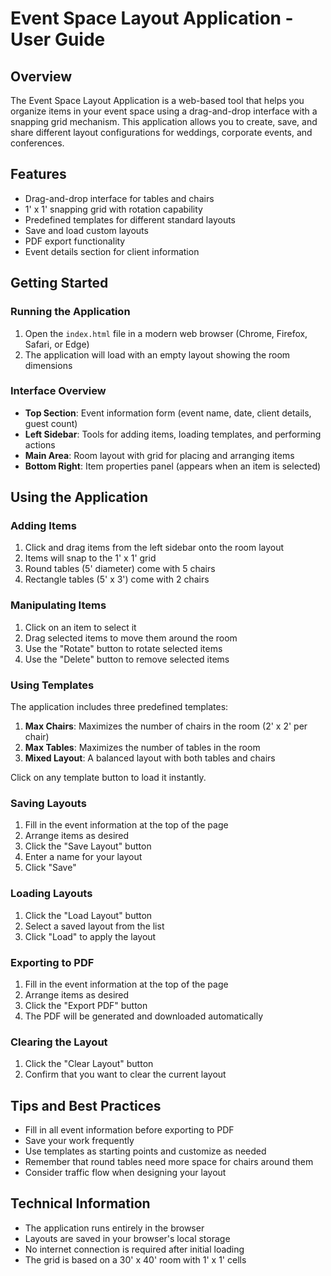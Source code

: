 # Event Space Layout Application - User Guide

## Overview
The Event Space Layout Application is a web-based tool that helps you organize items in your event space using a drag-and-drop interface with a snapping grid mechanism. This application allows you to create, save, and share different layout configurations for weddings, corporate events, and conferences.

## Features
- Drag-and-drop interface for tables and chairs
- 1' x 1' snapping grid with rotation capability
- Predefined templates for different standard layouts
- Save and load custom layouts
- PDF export functionality
- Event details section for client information

## Getting Started

### Running the Application
1. Open the `index.html` file in a modern web browser (Chrome, Firefox, Safari, or Edge)
2. The application will load with an empty layout showing the room dimensions

### Interface Overview
- **Top Section**: Event information form (event name, date, client details, guest count)
- **Left Sidebar**: Tools for adding items, loading templates, and performing actions
- **Main Area**: Room layout with grid for placing and arranging items
- **Bottom Right**: Item properties panel (appears when an item is selected)

## Using the Application

### Adding Items
1. Click and drag items from the left sidebar onto the room layout
2. Items will snap to the 1' x 1' grid
3. Round tables (5' diameter) come with 5 chairs
4. Rectangle tables (5' x 3') come with 2 chairs

### Manipulating Items
1. Click on an item to select it
2. Drag selected items to move them around the room
3. Use the "Rotate" button to rotate selected items
4. Use the "Delete" button to remove selected items

### Using Templates
The application includes three predefined templates:
1. **Max Chairs**: Maximizes the number of chairs in the room (2' x 2' per chair)
2. **Max Tables**: Maximizes the number of tables in the room
3. **Mixed Layout**: A balanced layout with both tables and chairs

Click on any template button to load it instantly.

### Saving Layouts
1. Fill in the event information at the top of the page
2. Arrange items as desired
3. Click the "Save Layout" button
4. Enter a name for your layout
5. Click "Save"

### Loading Layouts
1. Click the "Load Layout" button
2. Select a saved layout from the list
3. Click "Load" to apply the layout

### Exporting to PDF
1. Fill in the event information at the top of the page
2. Arrange items as desired
3. Click the "Export PDF" button
4. The PDF will be generated and downloaded automatically

### Clearing the Layout
1. Click the "Clear Layout" button
2. Confirm that you want to clear the current layout

## Tips and Best Practices
- Fill in all event information before exporting to PDF
- Save your work frequently
- Use templates as starting points and customize as needed
- Remember that round tables need more space for chairs around them
- Consider traffic flow when designing your layout

## Technical Information
- The application runs entirely in the browser
- Layouts are saved in your browser's local storage
- No internet connection is required after initial loading
- The grid is based on a 30' x 40' room with 1' x 1' cells
